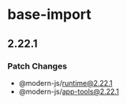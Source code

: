 # base-import

## 2.22.1

### Patch Changes

- @modern-js/runtime@2.22.1
- @modern-js/app-tools@2.22.1
